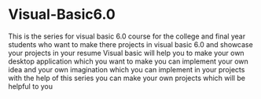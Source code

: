# Visual-Basic6.0
This is the series for visual basic 6.0 course for the college and final year students who want to make there projects in visual basic 6.0 and showcase your projects in your resume
Visual basic will help you to make your own desktop application which you want to make you can implement your own idea and your own imagination which you can implement in your projects
with the help of this series you can make your own projects which will be helpful to you
